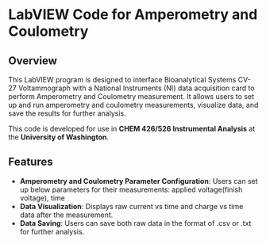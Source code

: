 # LabVIEW Code for Amperometry and Coulometry

## Overview
This LabVIEW program is designed to interface Bioanalytical Systems CV-27 Voltammograph with a National Instruments (NI) data acquisition card to perform Amperometry and Coulometry measurement. It allows users to set up and run amperometry and coulometry measurements, visualize data, and save the results for further analysis.

This code is developed for use in **CHEM 426/526 Instrumental Analysis** at the **University of Washington**. 

## Features
- **Amperometry and Coulometry Parameter Configuration**: Users can set up below parameters for their measurements: applied voltage(finish voltage), time 
- **Data Visualization**: Displays raw current vs time and charge vs time data after the measurement.
 - **Data Saving**: Users can save both raw data in the format of .csv or .txt for further analysis.
